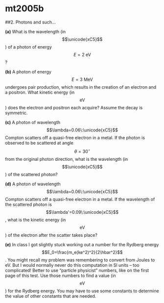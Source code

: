 # mt2005b

##2.
Photons and such...

**(a)** What is the wavelength (in $$\unicode{xC5}$$) of a photon of energy $$E=2\:\text{eV}$$?

**(b)** A photon of energy $$E=3\:\text{MeV}$$ undergoes pair production, which results in the creation of an electron and a positron. What kinetic energy (in $$\text{eV}$$) does the electron and positron each acquire? Assume the decay is symmetric.

**(c)** A photon of wavelength $$\lambda=0.06\:\unicode{xC5}$$ Compton scatters off a quasi-free electron in a metal. If the photon is observed to be scattered at angle $$\theta=30^{\circ}$$ from the original photon direction, what is the wavelength (in $$\unicode{xC5}$$) of the scattered photon?

**(d)** A photon of wavelength $$\lambda=0.06\:\unicode{xC5}$$ Compton scatters off a quasi-free electron in a metal. If the wavelength of the scattered photon is $$\lambda'=0.09\:\unicode{xC5}$$, what is the kinetic energy (in $$\text{eV}$$) of the electron after the scatter takes place?

**(e)** In class I got slightly stuck working out a number for the Rydberg energy
$$E_0=\frac{m_e(ke^2)^2}{2\hbar^2}$$. You might recall my problem was remembering to convert from Joules to eV. But I would normally never do this computation in SI units – too complicated! Better to use “particle physicist” numbers, like on the first page of this test. Use those numbers to find a value (in $$\text{eV}$$) for the Rydberg energy. You may have to use some constants to determine the value of other constants that are needed.